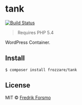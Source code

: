 # tank

[![Build Status](https://travis-ci.org/frozzare/tank.svg?branch=master)](https://travis-ci.org/frozzare/tank)

> Requires PHP 5.4

WordPress Container.

## Install

```
$ composer install frozzare/tank
```

## License

MIT © [Fredrik Forsmo](https://github.com/frozzare)
